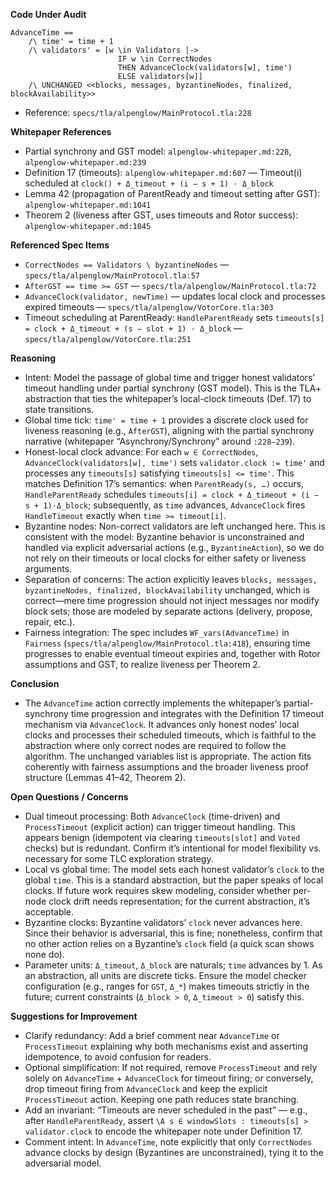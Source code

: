 **Code Under Audit**

```
AdvanceTime ==
    /\ time' = time + 1
    /\ validators' = [w \in Validators |->
                        IF w \in CorrectNodes
                        THEN AdvanceClock(validators[w], time')
                        ELSE validators[w]]
    /\ UNCHANGED <<blocks, messages, byzantineNodes, finalized, blockAvailability>>
```

- Reference: `specs/tla/alpenglow/MainProtocol.tla:228`

**Whitepaper References**

- Partial synchrony and GST model: `alpenglow-whitepaper.md:228`, `alpenglow-whitepaper.md:239`
- Definition 17 (timeouts): `alpenglow-whitepaper.md:607` — Timeout(i) scheduled at `clock() + Δ_timeout + (i − s + 1) · Δ_block`
- Lemma 42 (propagation of ParentReady and timeout setting after GST): `alpenglow-whitepaper.md:1041`
- Theorem 2 (liveness after GST, uses timeouts and Rotor success): `alpenglow-whitepaper.md:1045`

**Referenced Spec Items**

- `CorrectNodes == Validators \ byzantineNodes` — `specs/tla/alpenglow/MainProtocol.tla:57`
- `AfterGST == time >= GST` — `specs/tla/alpenglow/MainProtocol.tla:72`
- `AdvanceClock(validator, newTime)` — updates local clock and processes expired timeouts — `specs/tla/alpenglow/VotorCore.tla:303`
- Timeout scheduling at ParentReady: `HandleParentReady` sets `timeouts[s] = clock + Δ_timeout + (s − slot + 1) · Δ_block` — `specs/tla/alpenglow/VotorCore.tla:251`

**Reasoning**

- Intent: Model the passage of global time and trigger honest validators’ timeout handling under partial synchrony (GST model). This is the TLA+ abstraction that ties the whitepaper’s local-clock timeouts (Def. 17) to state transitions.
- Global time tick: `time' = time + 1` provides a discrete clock used for liveness reasoning (e.g., `AfterGST`), aligning with the partial synchrony narrative (whitepaper “Asynchrony/Synchrony” around `:228–239`).
- Honest-local clock advance: For each `w ∈ CorrectNodes`, `AdvanceClock(validators[w], time')` sets `validator.clock := time'` and processes any `timeouts[s]` satisfying `timeouts[s] <= time'`. This matches Definition 17’s semantics: when `ParentReady(s, …)` occurs, `HandleParentReady` schedules `timeouts[i] = clock + Δ_timeout + (i − s + 1)·Δ_block`; subsequently, as `time` advances, `AdvanceClock` fires `HandleTimeout` exactly when `time >= timeout[i]`.
- Byzantine nodes: Non-correct validators are left unchanged here. This is consistent with the model: Byzantine behavior is unconstrained and handled via explicit adversarial actions (e.g., `ByzantineAction`), so we do not rely on their timeouts or local clocks for either safety or liveness arguments.
- Separation of concerns: The action explicitly leaves `blocks, messages, byzantineNodes, finalized, blockAvailability` unchanged, which is correct—mere time progression should not inject messages nor modify block sets; those are modeled by separate actions (delivery, propose, repair, etc.).
- Fairness integration: The spec includes `WF_vars(AdvanceTime)` in `Fairness` (`specs/tla/alpenglow/MainProtocol.tla:418`), ensuring time progresses to enable eventual timeout expiries and, together with Rotor assumptions and GST, to realize liveness per Theorem 2.

**Conclusion**

- The `AdvanceTime` action correctly implements the whitepaper’s partial-synchrony time progression and integrates with the Definition 17 timeout mechanism via `AdvanceClock`. It advances only honest nodes’ local clocks and processes their scheduled timeouts, which is faithful to the abstraction where only correct nodes are required to follow the algorithm. The unchanged variables list is appropriate. The action fits coherently with fairness assumptions and the broader liveness proof structure (Lemmas 41–42, Theorem 2).

**Open Questions / Concerns**

- Dual timeout processing: Both `AdvanceClock` (time-driven) and `ProcessTimeout` (explicit action) can trigger timeout handling. This appears benign (idempotent via clearing `timeouts[slot]` and `Voted` checks) but is redundant. Confirm it’s intentional for model flexibility vs. necessary for some TLC exploration strategy.
- Local vs global time: The model sets each honest validator’s `clock` to the global `time`. This is a standard abstraction, but the paper speaks of local clocks. If future work requires skew modeling, consider whether per-node clock drift needs representation; for the current abstraction, it’s acceptable.
- Byzantine clocks: Byzantine validators’ `clock` never advances here. Since their behavior is adversarial, this is fine; nonetheless, confirm that no other action relies on a Byzantine’s `clock` field (a quick scan shows none do).
- Parameter units: `Δ_timeout`, `Δ_block` are naturals; `time` advances by 1. As an abstraction, all units are discrete ticks. Ensure the model checker configuration (e.g., ranges for `GST`, `Δ_*`) makes timeouts strictly in the future; current constraints (`Δ_block > 0`, `Δ_timeout > 0`) satisfy this.

**Suggestions for Improvement**

- Clarify redundancy: Add a brief comment near `AdvanceTime` or `ProcessTimeout` explaining why both mechanisms exist and asserting idempotence, to avoid confusion for readers.
- Optional simplification: If not required, remove `ProcessTimeout` and rely solely on `AdvanceTime` + `AdvanceClock` for timeout firing; or conversely, drop timeout firing from `AdvanceClock` and keep the explicit `ProcessTimeout` action. Keeping one path reduces state branching.
- Add an invariant: “Timeouts are never scheduled in the past” — e.g., after `HandleParentReady`, assert `\A s ∈ windowSlots : timeouts[s] > validator.clock` to encode the whitepaper note under Definition 17.
- Comment intent: In `AdvanceTime`, note explicitly that only `CorrectNodes` advance clocks by design (Byzantines are unconstrained), tying it to the adversarial model.

